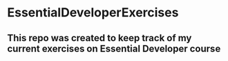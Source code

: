 # EssentialDeveloperExercises

## This repo was created to keep track of my current exercises on Essential Developer course 
